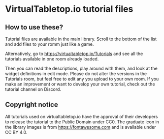 # VirtualTabletop.io tutorial files

## How to use these?

Tutorial files are available in the main library.  Scroll to the bottom of the list and add files to your romm just like a game.

Alternatively, go to https://virtualtabletop.io/Tutorials and see all the tutorials available in one room already loaded.

Then you can read the descriptions, play around with them, and look at the widget definitions in edit mode.  Please do not alter the versions in the Tutorials room, but feel free to edit any you upload to your own room.  If you make an improvement or want to develop your own tutorial, check out the tutorial channel on Discord.

## Copyright notice

All tutorials used on virtualtabletop.io have the approval of their developers to release the tutorial to the Public Domain under CC0.  The graduate icon in the library images is from https://fontawesome.com and is available under CC BY 4.0.
